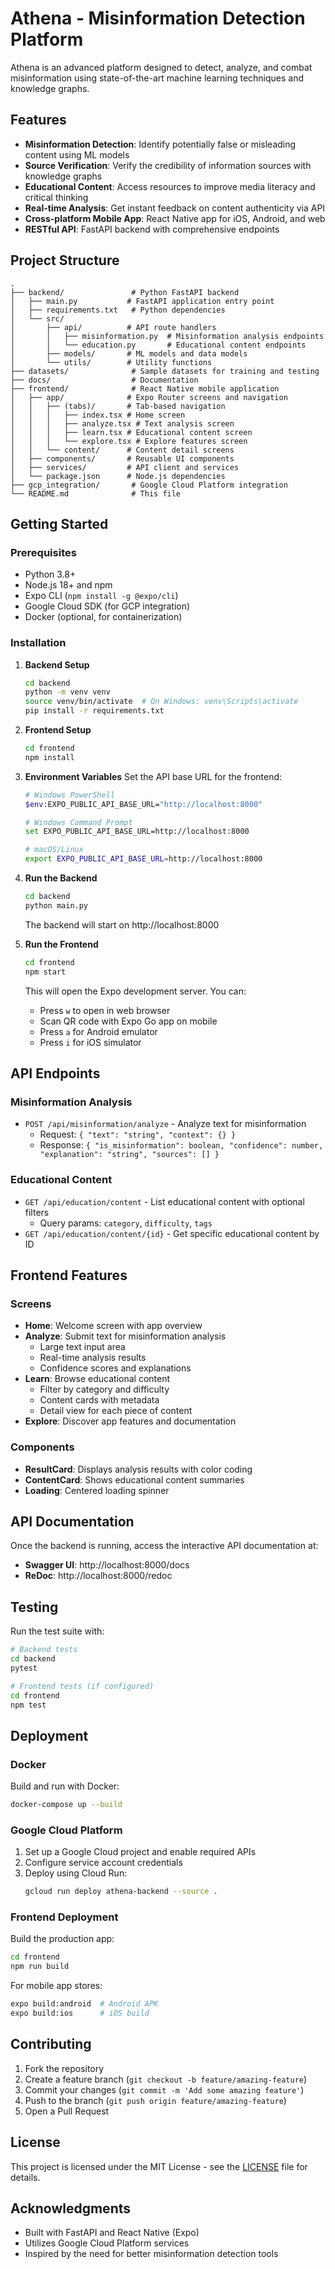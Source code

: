 # Athena - Misinformation Detection Platform

Athena is an advanced platform designed to detect, analyze, and combat misinformation using state-of-the-art machine learning techniques and knowledge graphs.

## Features

- **Misinformation Detection**: Identify potentially false or misleading content using ML models
- **Source Verification**: Verify the credibility of information sources with knowledge graphs
- **Educational Content**: Access resources to improve media literacy and critical thinking
- **Real-time Analysis**: Get instant feedback on content authenticity via API
- **Cross-platform Mobile App**: React Native app for iOS, Android, and web
- **RESTful API**: FastAPI backend with comprehensive endpoints

## Project Structure

```
.
├── backend/               # Python FastAPI backend
│   ├── main.py           # FastAPI application entry point
│   ├── requirements.txt   # Python dependencies
│   └── src/
│       ├── api/          # API route handlers
│       │   ├── misinformation.py  # Misinformation analysis endpoints
│       │   └── education.py       # Educational content endpoints
│       ├── models/       # ML models and data models
│       └── utils/        # Utility functions
├── datasets/              # Sample datasets for training and testing
├── docs/                  # Documentation
├── frontend/              # React Native mobile application
│   ├── app/              # Expo Router screens and navigation
│   │   ├── (tabs)/       # Tab-based navigation
│   │   │   ├── index.tsx # Home screen
│   │   │   ├── analyze.tsx # Text analysis screen
│   │   │   ├── learn.tsx # Educational content screen
│   │   │   └── explore.tsx # Explore features screen
│   │   └── content/      # Content detail screens
│   ├── components/       # Reusable UI components
│   ├── services/         # API client and services
│   └── package.json      # Node.js dependencies
├── gcp_integration/       # Google Cloud Platform integration
└── README.md              # This file
```

## Getting Started

### Prerequisites

- Python 3.8+
- Node.js 18+ and npm
- Expo CLI (`npm install -g @expo/cli`)
- Google Cloud SDK (for GCP integration)
- Docker (optional, for containerization)

### Installation

1. **Backend Setup**
   ```bash
   cd backend
   python -m venv venv
   source venv/bin/activate  # On Windows: venv\Scripts\activate
   pip install -r requirements.txt
   ```

2. **Frontend Setup**
   ```bash
   cd frontend
   npm install
   ```

3. **Environment Variables**
   Set the API base URL for the frontend:
   ```bash
   # Windows PowerShell
   $env:EXPO_PUBLIC_API_BASE_URL="http://localhost:8000"
   
   # Windows Command Prompt
   set EXPO_PUBLIC_API_BASE_URL=http://localhost:8000
   
   # macOS/Linux
   export EXPO_PUBLIC_API_BASE_URL=http://localhost:8000
   ```

4. **Run the Backend**
   ```bash
   cd backend
   python main.py
   ```
   The backend will start on http://localhost:8000

5. **Run the Frontend**
   ```bash
   cd frontend
   npm start
   ```
   This will open the Expo development server. You can:
   - Press `w` to open in web browser
   - Scan QR code with Expo Go app on mobile
   - Press `a` for Android emulator
   - Press `i` for iOS simulator

## API Endpoints

### Misinformation Analysis
- `POST /api/misinformation/analyze` - Analyze text for misinformation
  - Request: `{ "text": "string", "context": {} }`
  - Response: `{ "is_misinformation": boolean, "confidence": number, "explanation": "string", "sources": [] }`

### Educational Content
- `GET /api/education/content` - List educational content with optional filters
  - Query params: `category`, `difficulty`, `tags`
- `GET /api/education/content/{id}` - Get specific educational content by ID

## Frontend Features

### Screens
- **Home**: Welcome screen with app overview
- **Analyze**: Submit text for misinformation analysis
  - Large text input area
  - Real-time analysis results
  - Confidence scores and explanations
- **Learn**: Browse educational content
  - Filter by category and difficulty
  - Content cards with metadata
  - Detail view for each piece of content
- **Explore**: Discover app features and documentation

### Components
- **ResultCard**: Displays analysis results with color coding
- **ContentCard**: Shows educational content summaries
- **Loading**: Centered loading spinner

## API Documentation

Once the backend is running, access the interactive API documentation at:
- **Swagger UI**: http://localhost:8000/docs
- **ReDoc**: http://localhost:8000/redoc

## Testing

Run the test suite with:
```bash
# Backend tests
cd backend
pytest

# Frontend tests (if configured)
cd frontend
npm test
```

## Deployment

### Docker

Build and run with Docker:
```bash
docker-compose up --build
```

### Google Cloud Platform

1. Set up a Google Cloud project and enable required APIs
2. Configure service account credentials
3. Deploy using Cloud Run:
   ```bash
   gcloud run deploy athena-backend --source .
   ```

### Frontend Deployment

Build the production app:
```bash
cd frontend
npm run build
```

For mobile app stores:
```bash
expo build:android  # Android APK
expo build:ios      # iOS build
```

## Contributing

1. Fork the repository
2. Create a feature branch (`git checkout -b feature/amazing-feature`)
3. Commit your changes (`git commit -m 'Add some amazing feature'`)
4. Push to the branch (`git push origin feature/amazing-feature`)
5. Open a Pull Request

## License

This project is licensed under the MIT License - see the [LICENSE](LICENSE) file for details.

## Acknowledgments

- Built with FastAPI and React Native (Expo)
- Utilizes Google Cloud Platform services
- Inspired by the need for better misinformation detection tools
